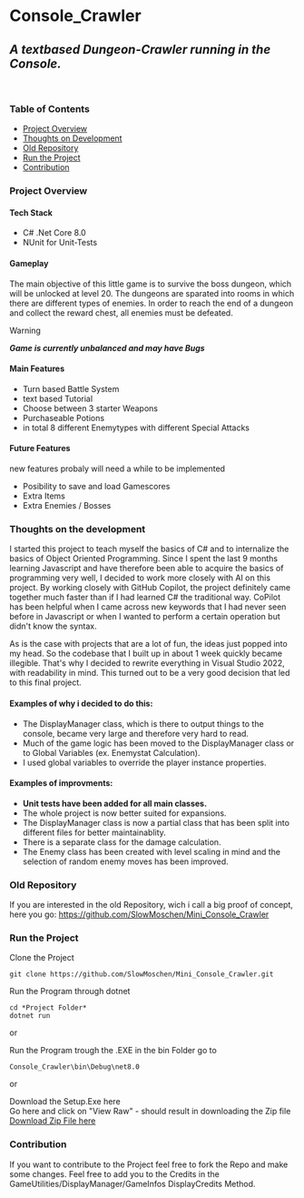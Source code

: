# Console_Crawler
## _A textbased Dungeon-Crawler running in the Console._
&nbsp;

### Table of Contents
- [Project Overview](#project-overview)
- [Thoughts on Development](#thoughts-on-the-development)
- [Old Repository](#old-repository)
- [Run the Project](#run-the-project)
- [Contribution](#contribution)

### Project Overview

#### Tech Stack
- C# .Net Core 8.0
- NUnit for Unit-Tests

#### Gameplay
The main objective of this little game is to survive the boss dungeon, which will be unlocked at level 20. 
The dungeons are sparated into rooms in which there are different types of enemies. 
In order to reach the end of a dungeon and collect the reward chest, all enemies must be defeated.

>[!WARNING]
>***Game is currently unbalanced and may have Bugs***

#### Main Features
- Turn based Battle System
- text based Tutorial
- Choose between 3 starter Weapons
- Purchaseable Potions
- in total 8 different Enemytypes with different Special Attacks

#### Future Features
new features probaly will need a while to be implemented
- Posibility to save and load Gamescores
- Extra Items
- Extra Enemies / Bosses

### Thoughts on the development
I started this project to teach myself the basics of C# and to internalize the basics of Object Oriented Programming. Since I spent the last 9 
months learning Javascript and have therefore been able to acquire the basics of programming very well, I decided to work more closely with AI on this project. 
By working closely with GitHub Copilot, the project definitely came together much faster than if I had learned C# the traditional way. CoPilot has been helpful
when I came across new keywords that I had never seen before in Javascript or when I wanted to perform a certain operation but didn't know the syntax.

As is the case with projects that are a lot of fun, the ideas just popped into my head. So the codebase that I built up in about 1 week quickly became illegible. That's why I decided to rewrite everything in Visual Studio 2022, with readability in mind. This turned out to be a very good decision that led to this final project.

#### Examples of why i decided to do this:
- The DisplayManager class, which is there to output things to the console, became very large and therefore very hard to read.
- Much of the game logic has been moved to the DisplayManager class or to Global Variables (ex. Enemystat Calculation).
- I used global variables to override the player instance properties.

#### Examples of improvments:
- **Unit tests have been added for all main classes.**
- The whole project is now better suited for expansions.
- The DisplayManager class is now a partial class that has been split into different files for better maintainablity.
- There is a separate class for the damage calculation.
- The Enemy class has been created with level scaling in mind and the selection of random enemy moves has been improved.

### Old Repository
If you are interested in the old Repository, wich i call a big proof of concept, here you go:
https://github.com/SlowMoschen/Mini_Console_Crawler

### Run the Project

Clone the Project
```
git clone https://github.com/SlowMoschen/Mini_Console_Crawler.git
```

Run the Program through dotnet
```
cd *Project Folder*
dotnet run
```

 or
 
 Run the Program trough the .EXE in the bin Folder
 go to
 ```
 Console_Crawler\bin\Debug\net8.0
 ```
 
or

Download the Setup.Exe here </br>
Go here and click on "View Raw" - should result in downloading the Zip file </br>
<a href="Console_Crawler.zip" download="publish.zip">Download Zip File here</a>

### Contribution
If you want to contribute to the Project feel free to fork the Repo and make some changes.
Feel free to add you to the Credits in the GameUtilities/DisplayManager/GameInfos DisplayCredits Method.
